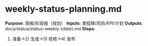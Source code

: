 # weekly-status-planning.md

**Purpose**: 周报/阶段报（规划）
**Inputs**: 里程碑/风险/KPI/计划
**Outputs**: docs/status/status-weekly-{date}.md
**Steps**:

1. 准备→2) 生成→3) 校核→4) 发布
